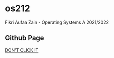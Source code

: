 # os212
Fikri Aufaa Zain - Operating Systems A 2021/2022

## Github Page
[DON'T CLICK IT](https://fikriazain.github.io/os212/)
